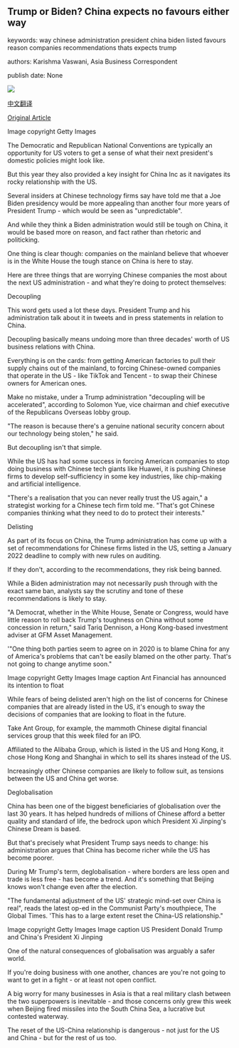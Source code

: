 ## Trump or Biden? China expects no favours either way

keywords: way chinese administration president china biden listed favours reason companies recommendations thats expects trump

authors: Karishma Vaswani, Asia Business Correspondent

publish date: None

![](https://ichef.bbci.co.uk/news/1024/branded_news/9455/production/_114137973_trumpbiden.jpg)

[中文翻译](Trump%20or%20Biden%3F%20China%20expects%20no%20favours%20either%20way_zh.md)

[Original Article](https://www.bbc.com/news/business-53928783)

Image copyright Getty Images

The Democratic and Republican National Conventions are typically an opportunity for US voters to get a sense of what their next president's domestic policies might look like.

But this year they also provided a key insight for China Inc as it navigates its rocky relationship with the US.

Several insiders at Chinese technology firms say have told me that a Joe Biden presidency would be more appealing than another four more years of President Trump - which would be seen as "unpredictable".

And while they think a Biden administration would still be tough on China, it would be based more on reason, and fact rather than rhetoric and politicking.

One thing is clear though: companies on the mainland believe that whoever is in the White House the tough stance on China is here to stay.

Here are three things that are worrying Chinese companies the most about the next US administration - and what they're doing to protect themselves:

Decoupling

This word gets used a lot these days. President Trump and his administration talk about it in tweets and in press statements in relation to China.

Decoupling basically means undoing more than three decades' worth of US business relations with China.

Everything is on the cards: from getting American factories to pull their supply chains out of the mainland, to forcing Chinese-owned companies that operate in the US - like TikTok and Tencent - to swap their Chinese owners for American ones.

Make no mistake, under a Trump administration "decoupling will be accelerated", according to Solomon Yue, vice chairman and chief executive of the Republicans Overseas lobby group.

"The reason is because there's a genuine national security concern about our technology being stolen," he said.

But decoupling isn't that simple.

While the US has had some success in forcing American companies to stop doing business with Chinese tech giants like Huawei, it is pushing Chinese firms to develop self-sufficiency in some key industries, like chip-making and artificial intelligence.

"There's a realisation that you can never really trust the US again," a strategist working for a Chinese tech firm told me. "That's got Chinese companies thinking what they need to do to protect their interests."

Delisting

As part of its focus on China, the Trump administration has come up with a set of recommendations for Chinese firms listed in the US, setting a January 2022 deadline to comply with new rules on auditing.

If they don't, according to the recommendations, they risk being banned.

While a Biden administration may not necessarily push through with the exact same ban, analysts say the scrutiny and tone of these recommendations is likely to stay.

"A Democrat, whether in the White House, Senate or Congress, would have little reason to roll back Trump's toughness on China without some concession in return," said Tariq Dennison, a Hong Kong-based investment adviser at GFM Asset Management.

'"One thing both parties seem to agree on in 2020 is to blame China for any of America's problems that can't be easily blamed on the other party. That's not going to change anytime soon."

Image copyright Getty Images Image caption Ant Financial has announced its intention to float

While fears of being delisted aren't high on the list of concerns for Chinese companies that are already listed in the US, it's enough to sway the decisions of companies that are looking to float in the future.

Take Ant Group, for example, the mammoth Chinese digital financial services group that this week filed for an IPO.

Affiliated to the Alibaba Group, which is listed in the US and Hong Kong, it chose Hong Kong and Shanghai in which to sell its shares instead of the US.

Increasingly other Chinese companies are likely to follow suit, as tensions between the US and China get worse.

Deglobalisation

China has been one of the biggest beneficiaries of globalisation over the last 30 years. It has helped hundreds of millions of Chinese afford a better quality and standard of life, the bedrock upon which President Xi Jinping's Chinese Dream is based.

But that's precisely what President Trump says needs to change: his administration argues that China has become richer while the US has become poorer.

During Mr Trump's term, deglobalisation - where borders are less open and trade is less free - has become a trend. And it's something that Beijing knows won't change even after the election.

"The fundamental adjustment of the US' strategic mind-set over China is real", reads the latest op-ed in the Communist Party's mouthpiece, The Global Times. 'This has to a large extent reset the China-US relationship."

Image copyright Getty Images Image caption US President Donald Trump and China's President Xi Jinping

One of the natural consequences of globalisation was arguably a safer world.

If you're doing business with one another, chances are you're not going to want to get in a fight - or at least not open conflict.

A big worry for many businesses in Asia is that a real military clash between the two superpowers is inevitable - and those concerns only grew this week when Beijing fired missiles into the South China Sea, a lucrative but contested waterway.

The reset of the US-China relationship is dangerous - not just for the US and China - but for the rest of us too.